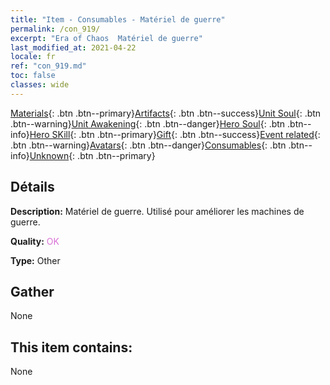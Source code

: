 ```yaml
---
title: "Item - Consumables - Matériel de guerre"
permalink: /con_919/
excerpt: "Era of Chaos  Matériel de guerre"
last_modified_at: 2021-04-22
locale: fr
ref: "con_919.md"
toc: false
classes: wide
---
```

 [Materials](/ItemsFR/){: .btn .btn--primary}[Artifacts](/ItemsFR/Artifacts/){: .btn .btn--success}[Unit Soul](/ItemsFR/UnitSoul/){: .btn .btn--warning}[Unit Awakening](/ItemsFR/UnitAwakening/){: .btn .btn--danger}[Hero Soul](/ItemsFR/HeroSoul/){: .btn .btn--info}[Hero SKill](/ItemsFR/HeroSkill/){: .btn .btn--primary}[Gift](/ItemsFR/Gift/){: .btn .btn--success}[Event related](/ItemsFR/Events/){: .btn .btn--warning}[Avatars](/ItemsFR/Avatars/){: .btn .btn--danger}[Consumables](/ItemsFR/Consumables/){: .btn .btn--info}[Unknown](/ItemsFR/Unknown/){: .btn .btn--primary}

## Détails
 **Description:** Matériel de guerre. Utilisé pour améliorer les machines de guerre.

 **Quality:** <span style="color: #DA70D6">OK</span>

 **Type:** Other

## Gather

  None

## This item contains:

  None

